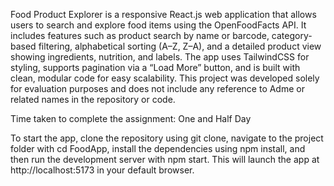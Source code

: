 Food Product Explorer is a responsive React.js web application that allows users to search and explore food items using the OpenFoodFacts API. It includes features such as product search by name or barcode, category-based filtering, alphabetical sorting (A–Z, Z–A), and a detailed product view showing ingredients, nutrition, and labels. The app uses TailwindCSS for styling, supports pagination via a “Load More” button, and is built with clean, modular code for easy scalability. This project was developed solely for evaluation purposes and does not include any reference to Adme or related names in the repository or code.

Time taken to complete the assignment: One and Half Day

To start the app, clone the repository using git clone, navigate to the project folder with cd FoodApp, install the dependencies using npm install, and then run the development server with npm start. This will launch the app at http://localhost:5173 in your default browser.

